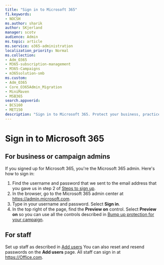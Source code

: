 ```yaml
---
title: "Sign in to Microsoft 365"
f1.keywords:
- NOCSH
ms.author: sharik
author: SKjerland
manager: scotv
audience: Admin
ms.topic: article
ms.service: o365-administration
localization_priority: Normal
ms.collection: 
- Adm_O365
- M365-subscription-management 
- M365-Campaigns
- m365solution-smb
ms.custom:
- Adm_O365
- Core_O365Admin_Migration
- MiniMaven
- MSB365
search.appverid:
- BCS160
- MET150
description: "Sign in to Microsoft 365. Protect your business, practice, or campaign from cybersecurity threats to email, data, and communication."
---
```

# Sign in to Microsoft 365

## For business or campaign admins

If you signed up for Microsoft 365, you're the Microsoft 365 admin. Here's how to sign in:

1. Find the username and password that we sent to the email address that you gave us in step 2 of [Steps to sign up](m365-campaigns-sign-up.md#steps-to-sign-up).
2. In the browser, go to the Microsoft 365 admin center at <a href="https://go.microsoft.com/fwlink/p/?linkid=837890" target="_blank">https://admin.microsoft.com</a>.
3. Type in your username and password. Select **Sign in**.
4. In the top right of the page, find the **Preview on** control. Select **Preview on** so you can use all the controls described in [Bump up protection for your campaign](m365-campaigns-security-overview.md).

## For staff

Set up staff as described in [Add users](../admin/add-users/add-users.md?toc=%2fmicrosoft-365%2fcampaigns%2ftoc.json)
You can also reset and resend passwords on the **Add users** page.
All staff can sign in at <a href="https://office.com" target="_blank">https://Office.com</a>.
